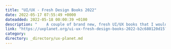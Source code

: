 ```yaml
---
title: "UI/UX - Fresh Design Books 2022"
date: 2022-05-17 07:55:49 +0000
dateadded: 2022-05-18 00:00:39 +0100
description: "    A couple of brand new, fresh UI/UX books that I would HIGHLY recommend for any UI/UX designer in 2022.  Continue reading on UX Planet »  "
link: "https://uxplanet.org/ui-ux-fresh-design-books-2022-b2c680120d15?source=rss----819cc2aaeee0---4"
category:
directory: _directory/ux-planet.md
---
```

